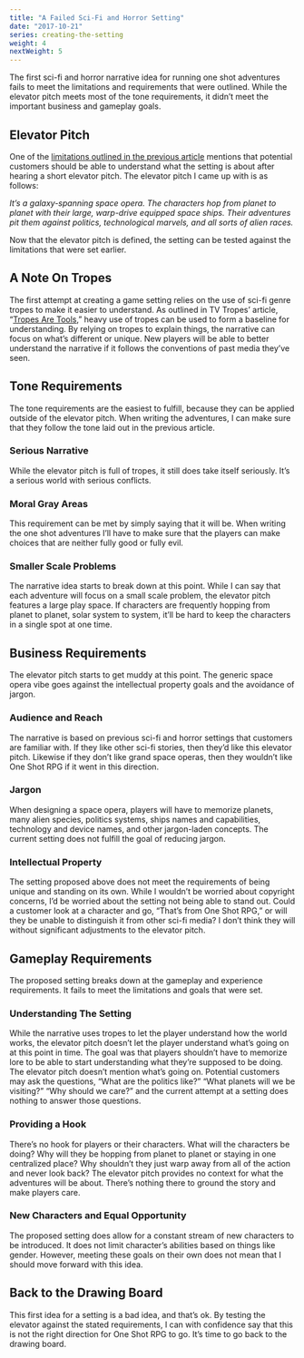 ```yaml
---
title: "A Failed Sci-Fi and Horror Setting"
date: "2017-10-21"
series: creating-the-setting
weight: 4
nextWeight: 5
---
```


The first sci-fi and horror narrative idea for running one shot adventures fails to meet the limitations and requirements that were outlined. While the elevator pitch meets most of the tone requirements, it didn’t meet the important business and gameplay goals.<!--more-->

## Elevator Pitch
One of the [limitations outlined in the previous article](/blog/creating-the-setting/requirements-for-a-role-playing-game-setting/#business-requirements) mentions that potential customers should be able to understand what the setting is about after hearing a short elevator pitch. The elevator pitch I came up with is as follows:

 _It’s a galaxy-spanning space opera. The characters hop from planet to planet with their large, warp-drive equipped space ships. Their adventures pit them against politics, technological marvels, and all sorts of alien races._

Now that the elevator pitch is defined, the setting can be tested against the limitations that were set earlier.

## A Note On Tropes
The first attempt at creating a game setting relies on the use of sci-fi genre tropes to make it easier to understand. As outlined in TV Tropes’ article, “[Tropes Are Tools](http://tvtropes.org/pmwiki/pmwiki.php/Main/TropesAreTools),” heavy use of tropes can be used to form a baseline for understanding. By relying on tropes to explain things, the narrative can focus on what’s different or unique. New players will be able to better understand the narrative if it follows the conventions of past media they’ve seen.

## Tone Requirements
The tone requirements are the easiest to fulfill, because they can be applied outside of the elevator pitch. When writing the adventures, I can make sure that they follow the tone laid out in the previous article.

### Serious Narrative
While the elevator pitch is full of tropes, it still does take itself seriously. It’s a serious world with serious conflicts.

### Moral Gray Areas
This requirement can be met by simply saying that it will be. When writing the one shot adventures I’ll have to make sure that the players can make choices that are neither fully good or fully evil.

### Smaller Scale Problems
The narrative idea starts to break down at this point. While I can say that each adventure will focus on a small scale problem, the elevator pitch features a large play space. If characters are frequently hopping from planet to planet, solar system to system, it’ll be hard to keep the characters in a single spot at one time.

## Business Requirements
The elevator pitch starts to get muddy at this point. The generic space opera vibe goes against the intellectual property goals and the avoidance of jargon.

### Audience and Reach
The narrative is based on previous sci-fi and horror settings that customers are familiar with. If they like other sci-fi stories, then they’d like this elevator pitch. Likewise if they don’t like grand space operas, then they wouldn’t like One Shot RPG if it went in this direction.

### Jargon
When designing a space opera, players will have to memorize planets, many alien species, politics systems, ships names and capabilities, technology and device names, and other jargon-laden concepts. The current setting does not fulfill the goal of reducing jargon.

### Intellectual Property
The setting proposed above does not meet the requirements of being unique and standing on its own. While I wouldn’t be worried about copyright concerns, I’d be worried about the setting not being able to stand out. Could a customer look at a character and go, “That’s from One Shot RPG,” or will they be unable to distinguish it from other sci-fi media? I don’t think they will without significant adjustments to the elevator pitch.

## Gameplay Requirements
The proposed setting breaks down at the gameplay and experience requirements. It fails to meet the limitations and goals that were set.

### Understanding The Setting
While the narrative uses tropes to let the player understand how the world works, the elevator pitch doesn’t let the player understand what’s going on at this point in time. The goal was that players shouldn’t have to memorize lore to be able to start understanding what they’re supposed to be doing. The elevator pitch doesn’t mention what’s going on. Potential customers may ask the questions, “What are the politics like?” “What planets will we be visiting?” “Why should we care?” and the current attempt at a setting does nothing to answer those questions.

### Providing a Hook
There’s no hook for players or their characters. What will the characters be doing? Why will they be hopping from planet to planet or staying in one centralized place? Why shouldn’t they just warp away from all of the action and never look back? The elevator pitch provides no context for what the adventures will be about. There’s nothing there to ground the story and make players care.

### New Characters and Equal Opportunity
The proposed setting does allow for a constant stream of new characters to be introduced. It does not limit character’s abilities based on things like gender. However, meeting these goals on their own does not mean that I should move forward with this idea.

## Back to the Drawing Board
This first idea for a setting is a bad idea, and that’s ok. By testing the elevator against the stated requirements, I can with confidence say that this is not the right direction for One Shot RPG to go. It’s time to go back to the drawing board.
